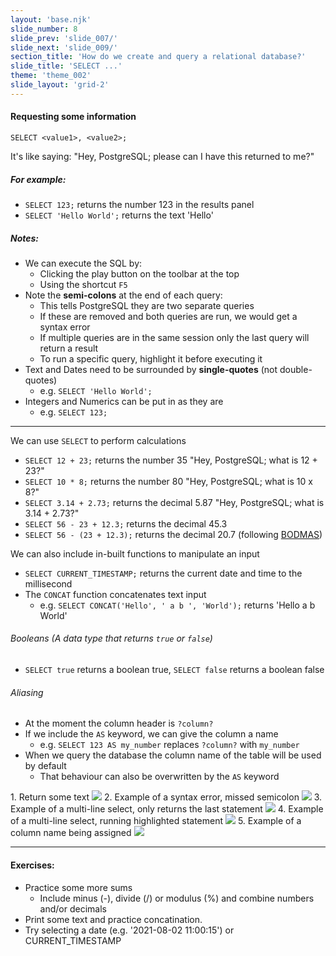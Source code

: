 ```yaml
---
layout: 'base.njk'
slide_number: 8
slide_prev: 'slide_007/'
slide_next: 'slide_009/'
section_title: 'How do we create and query a relational database?'
slide_title: 'SELECT ...'
theme: 'theme_002'
slide_layout: 'grid-2'
---
```


<section class="slide__text">

#### Requesting some information

```
SELECT <value1>, <value2>;
```

It's like saying: <span> "Hey, PostgreSQL; please can I have this returned to me?" </span>

##### For example:
- `SELECT 123;` returns the number 123 in the results panel
- `SELECT 'Hello World';` returns the text 'Hello'

##### Notes:
- We can execute the SQL by:
  - Clicking the play button on the toolbar at the top
  - Using the shortcut `F5`
- Note the **semi-colons** at the end of each query:
  - This tells PostgreSQL they are two separate queries
  - If these are removed and both queries are run, we would get a syntax error
  - If multiple queries are in the same session only the last query will return a result
  - To run a specific query, highlight it before executing it
- Text and Dates need to be surrounded by **single-quotes** (not double-quotes)
  - e.g. `SELECT 'Hello World';`
- Integers and Numerics can be put in as they are
  - e.g. `SELECT 123;`

<hr />

We can use `SELECT` to perform calculations

- `SELECT 12 + 23;` returns the number 35 <span> "Hey, PostgreSQL; what is 12 + 23?"</span>
- `SELECT 10 * 8;` returns the number 80<span> "Hey, PostgreSQL; what is 10 x 8?"</span>
- `SELECT 3.14 + 2.73;` returns the decimal 5.87<span> "Hey, PostgreSQL; what is 3.14 + 2.73?"</span>
- `SELECT 56 - 23 + 12.3;` returns the decimal 45.3
- `SELECT 56 - (23 + 12.3);` returns the decimal 20.7 (following [BODMAS](https://en.wikipedia.org/wiki/Order_of_operations))

We can also include in-built functions to manipulate an input
- `SELECT CURRENT_TIMESTAMP;` returns the current date and time to the millisecond
- The `CONCAT` function concatenates text input
  - e.g. `SELECT CONCAT('Hello', ' a b ', 'World');` returns 'Hello a b World'

###### Booleans (A data type that returns `true` or `false`)
- `SELECT true` returns a boolean true, `SELECT false` returns a boolean false

###### Aliasing
- At the moment the column header is `?column?`
- If we include the `AS` keyword, we can give the column a name
  - e.g. `SELECT 123 AS my_number` replaces `?column?` with `my_number`
- When we query the database the column name of the table will be used by default
  - That behaviour can also be overwritten by the `AS` keyword

</section>


<section class="slide__images">
    <caption>1. Return some text</caption>
    <img src="{{ '../../images/002_SELECT_Text.png' | url }}" />
    <caption>2. Example of a syntax error, missed semicolon</caption>
    <img src="{{ '../../images/002_SELECT_Error.png' | url }}" />
    <caption>3. Example of a multi-line select, only returns the last statement</caption>
    <img src="{{ '../../images/002_SELECT_Multi_Line.png' | url }}" />
    <caption>4. Example of a multi-line select, running highlighted statement</caption>
    <img src="{{ '../../images/002_SELECT_Highlighted.png' | url }}" />
    <caption>5. Example of a column name being assigned</caption>
    <img src="{{ '../../images/002_SELECT_As_Alias.png' | url }}" />
</section>


<section class="slide__exercises">

---

  #### Exercises:
- Practice some more sums
  - Include minus (-), divide (/) or modulus (%) and combine numbers and/or decimals
- Print some text and practice concatination.
- Try selecting a date (e.g. '2021-08-02 11:00:15') or CURRENT_TIMESTAMP

</section>